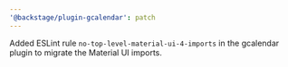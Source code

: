 ```yaml
---
'@backstage/plugin-gcalendar': patch
---
```


Added ESLint rule `no-top-level-material-ui-4-imports` in the gcalendar plugin to migrate the Material UI imports.
